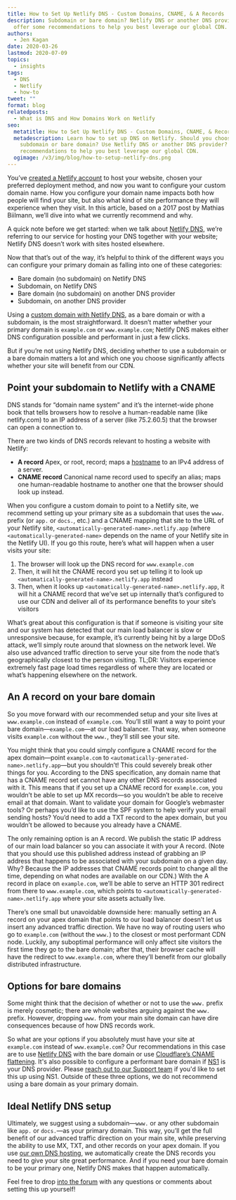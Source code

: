 ```yaml
---
title: How to Set Up Netlify DNS - Custom Domains, CNAME, & A Records
description: Subdomain or bare domain? Netlify DNS or another DNS provider? We
  offer some recommendations to help you best leverage our global CDN.
authors:
  - Jen Kagan
date: 2020-03-26
lastmod: 2020-07-09
topics:
  - insights
tags:
  - DNS
  - Netlify
  - how-to
tweet: ""
format: blog
relatedposts:
  - What is DNS and How Domains Work on Netlify
seo:
  metatitle: How to Set Up Netlify DNS - Custom Domains, CNAME, & Records
  metadescription: Learn how to set up DNS on Netlify. Should you choose a
    subdomain or bare domain? Use Netlify DNS or another DNS provider? See our
    recommendations to help you best leverage our global CDN.
  ogimage: /v3/img/blog/how-to-setup-netlify-dns.png
---
```

You’ve [created a Netlify account](https://app.netlify.com/signup) to host your website, chosen your preferred deployment method, and now you want to configure your custom domain name. How you configure your domain name impacts both how people will find your site, but also what kind of site performance they will experience when they visit. In this article, based on a 2017 post by Mathias Biilmann, we’ll dive into what we currently recommend and why.

A quick note before we get started: when we talk about [Netlify DNS](https://docs.netlify.com/domains-https/netlify-dns/), we’re referring to our service for hosting your DNS together with your website; Netlify DNS doesn’t work with sites hosted elsewhere.

Now that that’s out of the way, it’s helpful to think of the different ways you can configure your primary domain as falling into one of these categories:

* Bare domain (no subdomain) on Netlify DNS
* Subdomain, on Netlify DNS
* Bare domain (no subdomain) on another DNS provider
* Subdomain, on another DNS provider

Using a [custom domain with Netlify DNS](https://docs.netlify.com/domains-https/custom-domains/), as a bare domain or with a subdomain, is the most straightforward. It doesn’t matter whether your primary domain is `example.com` or `www.example.com`; Netlify DNS makes either DNS configuration possible and performant in just a few clicks.

But if you’re not using Netlify DNS, deciding whether to use a subdomain or a bare domain matters a lot and which one you choose significantly affects whether your site will benefit from our CDN.

## Point your subdomain to Netlify with a CNAME

DNS stands for “domain name system” and it’s the internet-wide phone book that tells browsers how to resolve a human-readable name (like netlify.com) to an IP address of a server (like 75.2.60.5) that the browser can open a connection to.

There are two kinds of DNS records relevant to hosting a website with Netlify:

* **A record** Apex, or root, record; maps a [hostname](https://superuser.com/questions/887173/what-is-a-hostname-versus-a-computer-name-versus-a-subdomain-versus-www) to an IPv4 address of a server.
* **CNAME record** Canonical name record used to specify an alias; maps one human-readable hostname to another one that the browser should look up instead.

When you configure a custom domain to point to a Netlify site, we recommend setting up your primary site as a subdomain that uses the `www.` prefix (or `app.` or `docs.`, etc.) and a CNAME mapping that site to the URL of your Netlify site, `<automatically-generated-name>.netlify.app` (where `<automatically-generated-name>` depends on the name of your Netlify site in the Netlify UI). If you go this route, here’s what will happen when a user visits your site:

1. The browser will look up the DNS record for `www.example.com`
2. Then, it will hit the CNAME record you set up telling it to look up `<automatically-generated-name>.netlify.app` instead
3. Then, when it looks up `<automatically-generated-name>.netlify.app`, it will hit a CNAME record that we’ve set up internally that’s configured to use our CDN and deliver all of its performance benefits to your site’s visitors

What’s great about this configuration is that if someone is visiting your site and our system has detected that our main load balancer is slow or unresponsive because, for example, it’s currently being hit by a large DDoS attack, we’ll simply route around that slowness on the network level. We also use advanced traffic direction to serve your site from the node that’s geographically closest to the person visiting. TL;DR: Visitors experience extremely fast page load times regardless of where they are located or what’s happening elsewhere on the network.

## An A record on your bare domain

So you move forward with our recommended setup and your site lives at `www.example.com` instead of `example.com`. You’ll still want a way to point your bare domain—`example.com`—at our load balancer. That way, when someone visits `example.com` without the `www.`, they’ll still see your site.

You might think that you could simply configure a CNAME record for the apex domain—point `example.com` to `<automatically-generated-name>.netlify.app`—but you shouldn’t! This could severely break other things for you. According to the DNS specification, any domain name that has a CNAME record set cannot have any other DNS records associated with it. This means that if you set up a CNAME record for `example.com`, you wouldn’t be able to set up MX records—so you wouldn’t be able to receive email at that domain. Want to validate your domain for Google’s webmaster tools? Or perhaps you’d like to use the SPF system to help verify your email sending hosts? You’d need to add a TXT record to the apex domain, but you wouldn’t be allowed to because you already have a CNAME.

The only remaining option is an A record. We publish the static IP address of our main load balancer so you can associate it with your A record. (Note that you should use this published address instead of grabbing an IP address that happens to be associated with your subdomain on a given day. Why? Because the IP addresses that CNAME records point to change all the time, depending on what nodes are available on our CDN.) With the A record in place on `example.com`, we’ll be able to serve an HTTP 301 redirect from there to `www.example.com`, which points to `<automatically-generated-name>.netlify.app` where your site assets actually live.

There’s one small but unavoidable downside here: manually setting an A record on your apex domain that points to our load balancer doesn’t let us insert any advanced traffic direction. We have no way of routing users who go to `example.com` (without the `www.`) to the closest or most performant CDN node. Luckily, any suboptimal performance will only affect site visitors the first time they go to the bare domain; after that, their browser cache will have the redirect to `www.example.com`, where they’ll benefit from our globally distributed infrastructure.

## Options for bare domains

Some might think that the decision of whether or not to use the `www.` prefix is merely cosmetic; there are whole websites arguing against the `www.` prefix. However, dropping `www.` from your main site domain can have dire consequences because of how DNS records work.

So what are your options if you absolutely must have your site at `example.com` instead of `www.example.com`? Our recommendations in this case are to use [Netlify DNS](https://docs.netlify.com/domains-https/netlify-dns) with the bare domain or use [Cloudflare’s CNAME flattening](https://www.cloudflare.com/dns/). It's also possible to configure a performant bare domain if [NS1](https://ns1.com/) is your DNS provider. Please [reach out to our Support team](https://www.netlify.com/support/) if you'd like to set this up using NS1. Outside of these three options, we do not recommend using a bare domain as your primary domain.

## Ideal Netlify DNS setup

Ultimately, we suggest using a subdomain—`www.` or any other subdomain like `app.` or `docs.`—as your primary domain. This way, you’ll get the full benefit of our advanced traffic direction on your main site, while preserving the ability to use MX, TXT, and other records on your apex domain. If you use [our own DNS hosting](https://docs.netlify.com/domains-https/netlify-dns/), we automatically create the DNS records you need to give your site great performance. And if you need your bare domain to be your primary one, Netlify DNS makes that happen automatically.

Feel free to drop [into the forum](https://community.netlify.com/c/connect/) with any questions or comments about setting this up yourself!